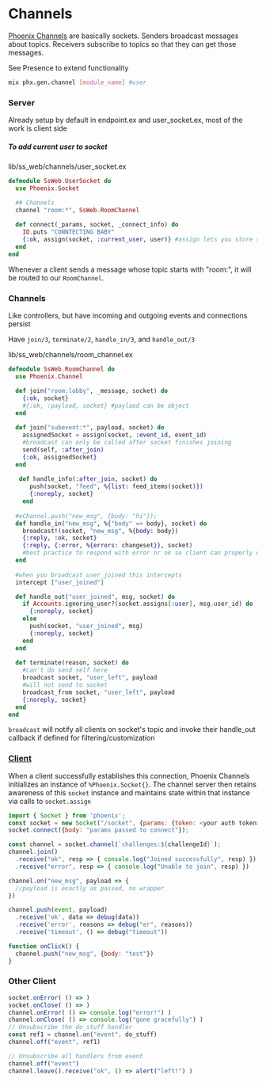 # Channels

[Phoenix Channels](https://hexdocs.pm/phoenix/channels.html) are basically sockets. Senders broadcast messages about topics. Receivers subscribe to topics so that they can get those messages.

See Presence to extend functionality

```bash
mix phx.gen.channel [module_name] #user
```

### Server

Already setup by default in endpoint.ex and user_socket.ex, most of the work is client side

##### To add current user to socket

lib/ss_web/channels/user_socket.ex

```elixir
defmodule SsWeb.UserSocket do
  use Phoenix.Socket

  ## Channels
  channel "room:*", SsWeb.RoomChannel
  
  def connect(_params, socket, _connect_info) do
    IO.puts "CONNTECTING BABY"
    {:ok, assign(socket, :current_user, user)} #assign lets you store state(key-value) to this socket
  end
end
```

Whenever a client sends a message whose topic starts with "room:", it will be routed to our `RoomChannel`.

### Channels

Like controllers, but have incoming and outgoing events and connections persist

Have `join/3`, `terminate/2`, `handle_in/3`, and `handle_out/3`

lib/ss_web/channels/room_channel.ex

```elixir
defmodule SsWeb.RoomChannel do
  use Phoenix.Channel

  def join("room:lobby", _message, socket) do
    {:ok, socket}
    #{:ok, :payload, socket} #paylaod can be object
  end
  
  def join("subevent:*", payload, socket) do
    assignedSocket = assign(socket, :event_id, event_id)
    #broadcast can only be called after socket finishes joining
    send(self, :after_join)
    {:ok, assignedSocket}
  end
  
   def handle_info(:after_join, socket) do
      push(socket, "feed", %{list: feed_items(socket)})
      {:noreply, socket}
    end
  
  #eChannel.push("new_msg", {body: "hi"});
  def handle_in("new_msg", %{"body" => body}, socket) do
    broadcast!(socket, "new_msg", %{body: body})
    {:reply, :ok, socket}
    {:reply, {:error, %{errors: changeset}}, socket)
    #best practice to respond with error or ok so client can properly deal 
  end
  
  #when you broadcast user_joined this intercepts
  intercept ["user_joined"]

  def handle_out("user_joined", msg, socket) do
    if Accounts.ignoring_user?(socket.assigns[:user], msg.user_id) do
      {:noreply, socket}
    else
      push(socket, "user_joined", msg)
      {:noreply, socket}
    end
  end
  
  def terminate(reason, socket) do
  	#can't do send self here
    broadcast socket, "user_left", payload
    #will not send to socket
    broadcast_from socket, "user_left", payload
    {:noreply, socket}
  end
end

```

`broadcast` will notify all clients on socket's topic and invoke their handle_out callback if defined for filtering/customization

### [Client](https://hexdocs.pm/phoenix/js/#channelleave)

When a client successfully establishes this connection, Phoenix Channels initializes an instance of `%Phoenix.Socket{}`. The channel server then retains awareness of this `socket` instance and maintains state within that instance via calls to `socket.assign`

```js
import { Socket } from 'phoenix';
const socket = new Socket("/socket", {params: {token: <your auth token>}})
socket.connect({body: "params passed to connect"});

const channel = socket.channel(`challenges:${challengeId}`);
channel.join()
  .receive("ok", resp => { console.log("Joined successfully", resp) })
  .receive("error", resp => { console.log("Unable to join", resp) })

channel.on("new_msg", payload => {
  //payload is exactly as passed, no wrapper
})

channel.push(event, payload)
  .receive('ok', data => debug(data))
  .receive('error', reasons => debug("er", reasons))
  .receive('timeout', () => debug("timeout"))

function onClick() {
  channel.push("new_msg", {body: "test"})
}
```

### Other Client

```js
socket.onError( () => )
socket.onClose( () => )
channel.onError( () => console.log("error!") )
channel.onClose( () => console.log("gone gracefully") )
// Unsubscribe the do_stuff handler
const ref1 = channel.on("event", do_stuff)
channel.off("event", ref1)

// Unsubscribe all handlers from event
channel.off("event")
channel.leave().receive("ok", () => alert("left!") )
```

